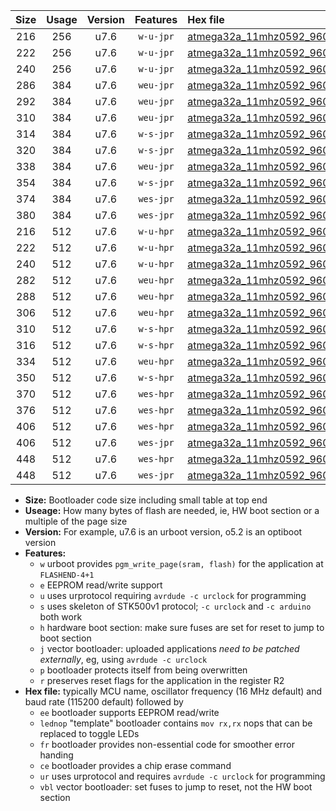 |Size|Usage|Version|Features|Hex file|
|:-:|:-:|:-:|:-:|:--|
|216|256|u7.6|`w-u-jpr`|[atmega32a_11mhz0592_9600bps_ur_vbl.hex](https://raw.githubusercontent.com/stefanrueger/urboot/main//atmega32a_11mhz0592_9600bps_ur_vbl.hex)|
|222|256|u7.6|`w-u-jpr`|[atmega32a_11mhz0592_9600bps_lednop_ur_vbl.hex](https://raw.githubusercontent.com/stefanrueger/urboot/main//atmega32a_11mhz0592_9600bps_lednop_ur_vbl.hex)|
|240|256|u7.6|`w-u-jpr`|[atmega32a_11mhz0592_9600bps_lednop_fr_ur_vbl.hex](https://raw.githubusercontent.com/stefanrueger/urboot/main//atmega32a_11mhz0592_9600bps_lednop_fr_ur_vbl.hex)|
|286|384|u7.6|`weu-jpr`|[atmega32a_11mhz0592_9600bps_ee_ur_vbl.hex](https://raw.githubusercontent.com/stefanrueger/urboot/main//atmega32a_11mhz0592_9600bps_ee_ur_vbl.hex)|
|292|384|u7.6|`weu-jpr`|[atmega32a_11mhz0592_9600bps_ee_lednop_ur_vbl.hex](https://raw.githubusercontent.com/stefanrueger/urboot/main//atmega32a_11mhz0592_9600bps_ee_lednop_ur_vbl.hex)|
|310|384|u7.6|`weu-jpr`|[atmega32a_11mhz0592_9600bps_ee_lednop_fr_ur_vbl.hex](https://raw.githubusercontent.com/stefanrueger/urboot/main//atmega32a_11mhz0592_9600bps_ee_lednop_fr_ur_vbl.hex)|
|314|384|u7.6|`w-s-jpr`|[atmega32a_11mhz0592_9600bps_vbl.hex](https://raw.githubusercontent.com/stefanrueger/urboot/main//atmega32a_11mhz0592_9600bps_vbl.hex)|
|320|384|u7.6|`w-s-jpr`|[atmega32a_11mhz0592_9600bps_lednop_vbl.hex](https://raw.githubusercontent.com/stefanrueger/urboot/main//atmega32a_11mhz0592_9600bps_lednop_vbl.hex)|
|338|384|u7.6|`weu-jpr`|[atmega32a_11mhz0592_9600bps_ee_lednop_fr_ce_ur_vbl.hex](https://raw.githubusercontent.com/stefanrueger/urboot/main//atmega32a_11mhz0592_9600bps_ee_lednop_fr_ce_ur_vbl.hex)|
|354|384|u7.6|`w-s-jpr`|[atmega32a_11mhz0592_9600bps_lednop_fr_vbl.hex](https://raw.githubusercontent.com/stefanrueger/urboot/main//atmega32a_11mhz0592_9600bps_lednop_fr_vbl.hex)|
|374|384|u7.6|`wes-jpr`|[atmega32a_11mhz0592_9600bps_ee_vbl.hex](https://raw.githubusercontent.com/stefanrueger/urboot/main//atmega32a_11mhz0592_9600bps_ee_vbl.hex)|
|380|384|u7.6|`wes-jpr`|[atmega32a_11mhz0592_9600bps_ee_lednop_vbl.hex](https://raw.githubusercontent.com/stefanrueger/urboot/main//atmega32a_11mhz0592_9600bps_ee_lednop_vbl.hex)|
|216|512|u7.6|`w-u-hpr`|[atmega32a_11mhz0592_9600bps_ur.hex](https://raw.githubusercontent.com/stefanrueger/urboot/main//atmega32a_11mhz0592_9600bps_ur.hex)|
|222|512|u7.6|`w-u-hpr`|[atmega32a_11mhz0592_9600bps_lednop_ur.hex](https://raw.githubusercontent.com/stefanrueger/urboot/main//atmega32a_11mhz0592_9600bps_lednop_ur.hex)|
|240|512|u7.6|`w-u-hpr`|[atmega32a_11mhz0592_9600bps_lednop_fr_ur.hex](https://raw.githubusercontent.com/stefanrueger/urboot/main//atmega32a_11mhz0592_9600bps_lednop_fr_ur.hex)|
|282|512|u7.6|`weu-hpr`|[atmega32a_11mhz0592_9600bps_ee_ur.hex](https://raw.githubusercontent.com/stefanrueger/urboot/main//atmega32a_11mhz0592_9600bps_ee_ur.hex)|
|288|512|u7.6|`weu-hpr`|[atmega32a_11mhz0592_9600bps_ee_lednop_ur.hex](https://raw.githubusercontent.com/stefanrueger/urboot/main//atmega32a_11mhz0592_9600bps_ee_lednop_ur.hex)|
|306|512|u7.6|`weu-hpr`|[atmega32a_11mhz0592_9600bps_ee_lednop_fr_ur.hex](https://raw.githubusercontent.com/stefanrueger/urboot/main//atmega32a_11mhz0592_9600bps_ee_lednop_fr_ur.hex)|
|310|512|u7.6|`w-s-hpr`|[atmega32a_11mhz0592_9600bps.hex](https://raw.githubusercontent.com/stefanrueger/urboot/main//atmega32a_11mhz0592_9600bps.hex)|
|316|512|u7.6|`w-s-hpr`|[atmega32a_11mhz0592_9600bps_lednop.hex](https://raw.githubusercontent.com/stefanrueger/urboot/main//atmega32a_11mhz0592_9600bps_lednop.hex)|
|334|512|u7.6|`weu-hpr`|[atmega32a_11mhz0592_9600bps_ee_lednop_fr_ce_ur.hex](https://raw.githubusercontent.com/stefanrueger/urboot/main//atmega32a_11mhz0592_9600bps_ee_lednop_fr_ce_ur.hex)|
|350|512|u7.6|`w-s-hpr`|[atmega32a_11mhz0592_9600bps_lednop_fr.hex](https://raw.githubusercontent.com/stefanrueger/urboot/main//atmega32a_11mhz0592_9600bps_lednop_fr.hex)|
|370|512|u7.6|`wes-hpr`|[atmega32a_11mhz0592_9600bps_ee.hex](https://raw.githubusercontent.com/stefanrueger/urboot/main//atmega32a_11mhz0592_9600bps_ee.hex)|
|376|512|u7.6|`wes-hpr`|[atmega32a_11mhz0592_9600bps_ee_lednop.hex](https://raw.githubusercontent.com/stefanrueger/urboot/main//atmega32a_11mhz0592_9600bps_ee_lednop.hex)|
|406|512|u7.6|`wes-hpr`|[atmega32a_11mhz0592_9600bps_ee_lednop_fr.hex](https://raw.githubusercontent.com/stefanrueger/urboot/main//atmega32a_11mhz0592_9600bps_ee_lednop_fr.hex)|
|406|512|u7.6|`wes-jpr`|[atmega32a_11mhz0592_9600bps_ee_lednop_fr_vbl.hex](https://raw.githubusercontent.com/stefanrueger/urboot/main//atmega32a_11mhz0592_9600bps_ee_lednop_fr_vbl.hex)|
|448|512|u7.6|`wes-hpr`|[atmega32a_11mhz0592_9600bps_ee_lednop_fr_ce.hex](https://raw.githubusercontent.com/stefanrueger/urboot/main//atmega32a_11mhz0592_9600bps_ee_lednop_fr_ce.hex)|
|448|512|u7.6|`wes-jpr`|[atmega32a_11mhz0592_9600bps_ee_lednop_fr_ce_vbl.hex](https://raw.githubusercontent.com/stefanrueger/urboot/main//atmega32a_11mhz0592_9600bps_ee_lednop_fr_ce_vbl.hex)|

- **Size:** Bootloader code size including small table at top end
- **Useage:** How many bytes of flash are needed, ie, HW boot section or a multiple of the page size
- **Version:** For example, u7.6 is an urboot version, o5.2 is an optiboot version
- **Features:**
  + `w` urboot provides `pgm_write_page(sram, flash)` for the application at `FLASHEND-4+1`
  + `e` EEPROM read/write support
  + `u` uses urprotocol requiring `avrdude -c urclock` for programming
  + `s` uses skeleton of STK500v1 protocol; `-c urclock` and `-c arduino` both work
  + `h` hardware boot section: make sure fuses are set for reset to jump to boot section
  + `j` vector bootloader: uploaded applications *need to be patched externally*, eg, using `avrdude -c urclock`
  + `p` bootloader protects itself from being overwritten
  + `r` preserves reset flags for the application in the register R2
- **Hex file:** typically MCU name, oscillator frequency (16 MHz default) and baud rate (115200 default) followed by
  + `ee` bootloader supports EEPROM read/write
  + `lednop` "template" bootloader contains `mov rx,rx` nops that can be replaced to toggle LEDs
  + `fr` bootloader provides non-essential code for smoother error handing
  + `ce` bootloader provides a chip erase command
  + `ur` uses urprotocol and requires `avrdude -c urclock` for programming
  + `vbl` vector bootloader: set fuses to jump to reset, not the HW boot section

